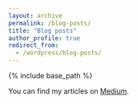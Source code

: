 ```yaml
---
layout: archive
permalink: /blog-posts/
title: "Blog posts"
author_profile: true
redirect_from:
  - /wordpress/blog-posts/
---
```


{% include base_path %}

You can find my articles on [Medium](https://medium.com/@ncfrey).
